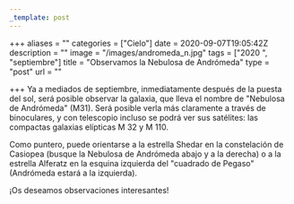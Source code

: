 ```yaml
---
_template: post
---
```





+++
aliases = ""
categories = ["Cielo"]
date = 2020-09-07T19:05:42Z
description = ""
image = "/images/andromeda_n.jpg"
tags = ["2020 ", "septiembre"]
title = "Observamos la Nebulosa de Andrómeda"
type = "post"
url = ""

+++
Ya a mediados de septiembre, inmediatamente después de la puesta del sol, será posible observar la galaxia, que lleva el nombre de "Nebulosa de Andrómeda" (M31). Será posible verla más claramente a través de binoculares, y con telescopio incluso se podrá ver sus satélites: las compactas galaxias elípticas M 32 y M 110.  
  
Como puntero, puede orientarse a la estrella Shedar en la constelación de Casiopea (busque la Nebulosa de Andrómeda abajo y a la derecha) o a la estrella Alferatz en la esquina izquierda del "cuadrado de Pegaso" (Andrómeda estará a la izquierda).  
  
¡Os deseamos observaciones interesantes!
